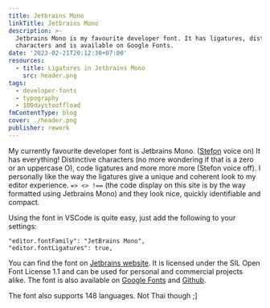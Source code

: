 ```yaml
---
title: Jetbrains Mono
linkTitle: Jetbrains Mono
description: >-
  Jetbrains Mono is my favourite developer font. It has ligatures, distinctive
  characters and is available on Google Fonts.
date: '2023-02-21T20:12:30+07:00'
resources:
  - title: Ligatures in Jetbrains Mono
    src: header.png
tags:
  - developer-fonts
  - typography
  - 100daystooffload
fmContentType: blog
cover: ./header.png
publisher: rework
---
```


My currently favourite developer font is Jetbrains Mono. ([Stefon](https://www.youtube.com/watch?v=vwm_N2PCUz8) voice on) It has everything! Distinctive characters (no more wondering if that is a zero or an uppercase O), code ligatures and more more more (Stefon voice off). I personally like the way the ligatures give a unique and coherent look to my editor experience. `=> <> !==` (the code display on this site is by the way formatted using Jetbrains Mono) and they look nice, quickly identifiable and compact.

Using the font in VSCode is quite easy, just add the following to your settings:

```jsonc
"editor.fontFamily": "JetBrains Mono",
"editor.fontLigatures": true,
```

You can find the font on [Jetbrains website](https://www.jetbrains.com/lp/mono/). It is licensed under the SIL Open Font License 1.1 and can be used for personal and commercial projects alike. The font is also available on [Google Fonts](https://fonts.google.com/specimen/JetBrains+Mono) and [Github](https://github.com/JetBrains/JetBrainsMono).

The font also supports 148 languages. Not Thai though ;]
